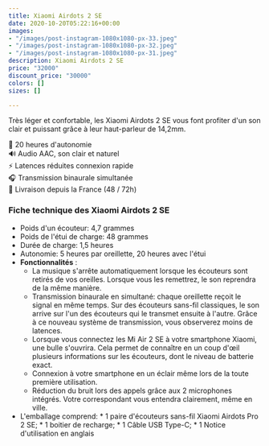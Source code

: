 ```yaml
---
title: Xiaomi Airdots 2 SE
date: 2020-10-20T05:22:16+00:00
images:
- "/images/post-instagram-1080x1080-px-33.jpeg"
- "/images/post-instagram-1080x1080-px-32.jpeg"
- "/images/post-instagram-1080x1080-px-31.jpeg"
description: Xiaomi Airdots 2 SE
price: "32000"
discount_price: "30000"
colors: []
sizes: []

---
```

Très léger et confortable, les Xiaomi Airdots 2 SE vous font profiter d'un son clair et puissant grâce à leur haut-parleur de 14,2mm.

🔋 20 heures d'autonomie   
🔊 Audio AAC, son clair et naturel   
⚡ Latences réduites connexion rapide   
🎧 Transmission binaurale simultanée   
🚚 Livraison depuis la France (48 / 72h)

### Fiche technique des Xiaomi Airdots 2 SE

* Poids d'un écouteur: 4,7 grammes
* Poids de l'étui de charge: 48 grammes
* Durée de charge: 1,5 heures
* Autonomie: 5 heures par oreillette, 20 heures avec l'étui
* **Fonctionnalités** :
  * La musique s'arrête automatiquement lorsque les écouteurs sont retirés de vos oreilles. Lorsque vous les remettrez, le son reprendra de la même manière.
  * Transmission binaurale en simultané: chaque oreillette reçoit le signal en même temps. Sur des écouteurs sans-fil classiques, le son arrive sur l'un des écouteurs qui le transmet ensuite à l'autre. Grâce à ce nouveau système de transmission, vous observerez moins de latences.
  * Lorsque vous connectez les Mi Air 2 SE à votre smartphone Xiaomi, une bulle s'ouvrira. Cela permet de connaître en un coup d'œil plusieurs informations sur les écouteurs, dont le niveau de batterie exact.
  * Connexion à votre smartphone en un éclair même lors de la toute première utilisation.
  * Réduction du bruit lors des appels grâce aux 2 microphones intégrés. Votre correspondant vous entendra clairement, même en ville.
* L'emballage comprend: * 1 paire d'écouteurs sans-fil Xiaomi Airdots Pro 2 SE; * 1 boitier de recharge; * 1 Câble USB Type-C; * 1 Notice d'utilisation en anglais